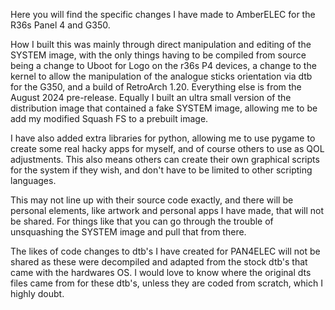 Here you will find the specific changes I have made to AmberELEC for the R36s Panel 4 and G350.

How I built this was mainly through direct manipulation and editing of the SYSTEM image, with the only things having to be compiled from source being a change to Uboot for Logo on the r36s P4 devices, a change to the kernel to allow the manipulation of the analogue sticks orientation via dtb for the G350, and a build of RetroArch 1.20. Everything else is from the August 2024 pre-release. Equally I built an ultra small version of the distribution image that contained a fake SYSTEM image, allowing me to be add my modified Squash FS to a prebuilt image.

I have also added extra libraries for python, allowing me to use pygame to create some real hacky apps for myself, and of course others to use as QOL adjustments. This also means others can create their own graphical scripts for the system if they wish, and don't have to be limited to other scripting languages.

This may not line up with their source code exactly, and there will be personal elements, like artwork and personal apps I have made, that will not be shared. For things like that you can go through the trouble of unsquashing the SYSTEM image and pull that from there.

The likes of code changes to dtb's I have created for PAN4ELEC will not be shared as these were decompiled and adapted from the stock dtb's that came with the hardwares OS. I would love to know where the original dts files came from for these dtb's, unless they are coded from scratch, which I highly doubt.
